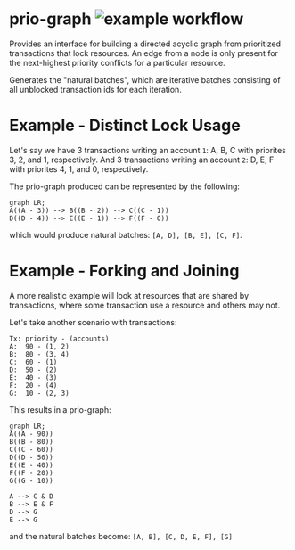 # prio-graph ![example workflow](https://github.com/apfitzge/prio-graph/actions/workflows/rust.yml/badge.svg)

Provides an interface for building a directed acyclic graph from prioritized transactions that lock resources.
An edge from a node is only present for the next-highest priority conflicts for a particular resource.

Generates the "natural batches", which are iterative batches consisting of all unblocked transaction ids for
each iteration.

# Example - Distinct Lock Usage

Let's say we have 3 transactions writing an account `1`: A, B, C with priorites 3, 2, and 1, respectively.
And 3 transactions writing an account `2`: D, E, F with priorites 4, 1, and 0, respectively.

The prio-graph produced can be represented by the following:
```mermaid
graph LR;
A((A - 3)) --> B((B - 2)) --> C((C - 1))
D((D - 4)) --> E((E - 1)) --> F((F - 0))
```

which would produce natural batches: `[A, D], [B, E], [C, F]`.

# Example - Forking and Joining

A more realistic example will look at resources that are shared by transactions, where some transaction use a resource and others may not.

Let's take another scenario with transactions:
```
Tx: priority - (accounts)
A:  90 - (1, 2)
B:  80 - (3, 4)
C:  60 - (1)
D:  50 - (2)
E:  40 - (3)
F:  20 - (4)
G:  10 - (2, 3)
```

This results in a prio-graph:
```mermaid
graph LR;
A((A - 90))
B((B - 80))
C((C - 60))
D((D - 50))
E((E - 40))
F((F - 20))
G((G - 10))

A --> C & D
B --> E & F
D --> G
E --> G
```
and the natural batches become: `[A, B], [C, D, E, F], [G]`
